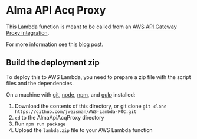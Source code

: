 # Alma API Acq Proxy

This Lambda function is meant to be called from an [AWS API Gateway Proxy integration](http://docs.aws.amazon.com/apigateway/latest/developerguide/api-gateway-create-api-as-simple-proxy.html).

For more information see this [blog post](http://docs.aws.amazon.com/apigateway/latest/developerguide/api-gateway-create-api-as-simple-proxy.html).

## Build the deployment zip
To deploy this to AWS Lambda, you need to prepare a zip file with the script files and the dependencies. 

On a machine with [git](https://git-scm.com/), [node](https://nodejs.org/), [npm](https://www.npmjs.com/), and [gulp](https://github.com/gulpjs/gulp/blob/master/docs/getting-started.md) installed:
1. Download the contents of this directory, or git clone `git clone https://github.com/jweisman/AWS-Lambda-POC.git`
2. `cd` to the AlmaApiAcqProxy directory
3. Run `npm run package`
4. Upload the `lambda.zip` file to your AWS Lambda function
